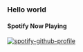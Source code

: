 ### Hello world

#### Spotify Now Playing
[![spotify-github-profile](https://spotify-github-profile.vercel.app/api/view?uid=1393925530&cover_image=true&theme=novatorem&show_offline=false&background_color=121212&interchange=false&bar_color=53b14f&bar_color_cover=false)](https://github.com/kittinan/spotify-github-profile)

